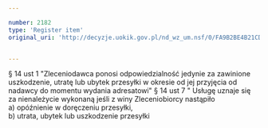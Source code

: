 ```yaml
---

number: 2182
type: 'Register item'
original_uri: 'http://decyzje.uokik.gov.pl/nd_wz_um.nsf/0/FA9B2BE4B21CDC6AC125783F0037616A?OpenDocument'


---
```


§ 14 ust 1 "Zleceniodawca ponosi odpowiedzialność jedynie za zawinione uszkodzenie, utratę lub ubytek przesyłki w okresie od jej przyjęcia od nadawcy do momentu wydania adresatowi" 
    § 14 ust 7 " Usługę uznaje się za nienależycie wykonaną jeśli z winy Zleceniobiorcy nastąpiło  
a) opóźnienie w doręczeniu przesyłki,        
b) utrata, ubytek lub uszkodzenie przesyłki
